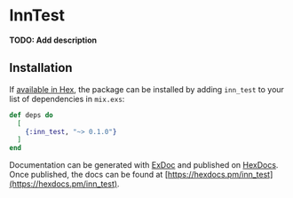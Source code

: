 # InnTest

**TODO: Add description**

## Installation

If [available in Hex](https://hex.pm/docs/publish), the package can be installed
by adding `inn_test` to your list of dependencies in `mix.exs`:

```elixir
def deps do
  [
    {:inn_test, "~> 0.1.0"}
  ]
end
```

Documentation can be generated with [ExDoc](https://github.com/elixir-lang/ex_doc)
and published on [HexDocs](https://hexdocs.pm). Once published, the docs can
be found at [https://hexdocs.pm/inn_test](https://hexdocs.pm/inn_test).

